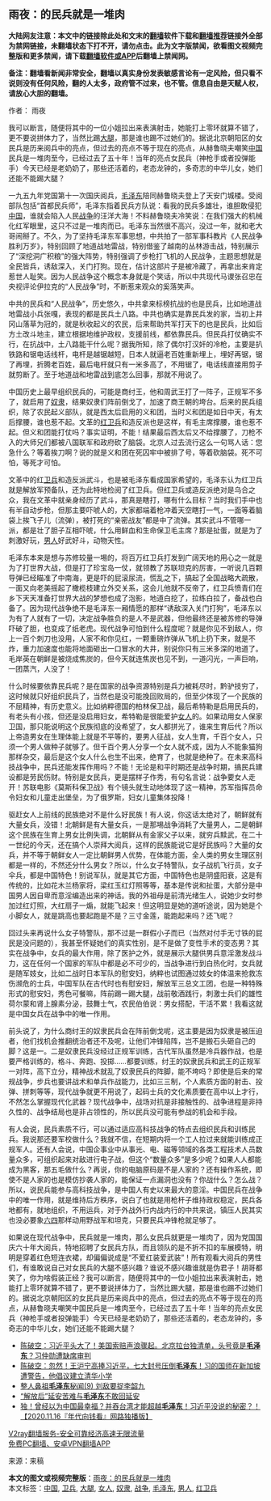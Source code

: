  <h2>雨夜：的民兵就是一堆肉</h2> <p class="notice"><b>大陆网友注意：本文中的链接除此处和文末的<a href="https://github.com/bannedbook/fanqiang" >翻墙</a>软件下载和<a href="https://github.com/killgcd/justmysocks/blob/master/README.md">翻墙推荐</a>链接外全部为禁网链接，未翻墙状态下打不开，请勿点击。此为文字版禁闻，欲看图文视频完整版和更多禁闻，请下载<a href="https://github.com/bannedbook/fanqiang">翻墙软件或APP</a>后翻墙上禁闻网。</p><p>备注：翻墙看新闻非常安全，翻墙以真实身份发表敏感言论有一定风险，但只看不说则没有任何风险，翻的人太多，政府管不过来，也不管。信息自由是天赋人权，请放心大胆的翻墙。</b></p>  <div class="entry"> <p>作者： 雨夜</p> <p id="summary">我可以断言，随便将其中的一位小姐拉出来表演射击，她能打上零环就算不错了，更不要说拼体力了，当然比踢<a href="https://www.bannedbook.org/bnews/tag/%e5%a4%a7%e8%85%bf/" class="st_tag internal_tag" rel="tag" title="标签 大腿 下的日志">大腿</a>，那是谁也踢不过她们的。据说北京朝阳区的女民兵是历来阅兵中的亮点，但过去的亮点不等于现在的亮点，从赫鲁晓夫嘲笑<span class='wp_keywordlink_affiliate'><a href="https://www.bannedbook.org/" title="中国" target="_blank">中国</a></span>民兵是一堆肉至今，已经过去了五十年！当年的亮点女民兵（神枪手或者投弹能手）今天已经是老奶奶了，那些还活着的，老态龙钟的，多奇志的中华儿女，她们还能不能踢大腿？</p> <p id="conimg">一九五九年党国第十一次国庆阅兵，<a href="https://www.bannedbook.org/bnews/tag/%e6%af%9b%e6%b3%bd%e4%b8%9c/" class="st_tag internal_tag" rel="tag" title="标签 毛泽东 下的日志">毛泽东</a>陪同赫鲁晓夫登上了天安门城楼。受阅部队包括“首都民兵师”，毛泽东指着民兵方队说：看我的民兵多雄壮，谁胆敢侵犯<a href="https://www.bannedbook.org/bnews/tag/%E4%B8%AD%E5%9B%BD/" class="st_tag internal_tag" rel="tag" title="标签 中国 下的日志">中国</a>，谁就会陷入人民<a href="https://www.bannedbook.org/bnews/tag/%E6%88%98%E4%BA%89/" class="st_tag internal_tag" rel="tag" title="标签 战争 下的日志">战争</a>的汪洋大海！不料赫鲁晓夫冷笑说：在我们强大的机械化红军眼里，这只不过是一堆肉而已。毛泽东当然很不高兴，没过一年，就和老大哥闹掰了。不久，为了坚持毛泽东军事思想，中共拍了一部军事科教片《人民战争胜利万岁》，特别回顾了地道战地雷战，特别借鉴了越南的丛林游击战，特别展示了“深挖洞广积粮”的强大阵势，特别强调了步枪打飞机的人民战争，主题思想就是全民皆兵，诱敌深入，关门打狗。现在，估计这部片子是被冷藏了，再拿出来肯定惹世人耻笑。因为人民战争这个概念本身就是个笑话，所以中共现代马谡张召忠在央视评论伊拉克的“人民战争”时，不断惹来观众的奚落笑声。</p>  <p>中共的民兵和“人民战争”，历史悠久，中共拿来标榜抗战的也是民兵，比如地道战地雷战小兵张嘎，表现的都是民兵土八路。中共也确实是靠民兵发的家，当初上井冈山落草为冠的，就是秋收起义的农民，后来帮助共军打天下的也是民兵，比如后方土改斗地主，建立根据地维护政权，支援前线，都依靠民兵。但民兵打仗确实不行，在抗战中，土八路能干什么呢？据我所知，除了偶尔打汉奸的冷枪，主要是扒铁路和锯电话线杆，电杆是越锯越短，日本人就逼老百姓重新埋上，埋好再锯，锯了再埋，折腾老百姓，最后电杆就只有一米多高了，不用锯了，电话线直接用剪子就剪断了。至于地道战和地雷战到底怎么回事，那就不用说了。</p> <p>中国历史上最早组织民兵的，可能是商纣王，他和周武王打了一阵子，正规军不多了，就启用了<a href="https://www.bannedbook.org/bnews/tag/%e5%a5%b4%e9%9a%b6/" class="st_tag internal_tag" rel="tag" title="标签 奴隶 下的日志">奴隶</a>，结果奴隶们阵前倒戈了，加速了商王朝的垮台。后来的民兵组织，除了农民起义部队，就是西太后启用的义和团，当时义和团是如日中天，有太后撑腰，谁也惹不起。文革的<a href="https://www.bannedbook.org/bnews/tag/%e7%ba%a2%e5%8d%ab%e5%85%b5/" class="st_tag internal_tag" rel="tag" title="标签 红卫兵 下的日志">红卫兵</a>和造反派也是这样，有毛主席撑腰，谁也惹不起。但义和团能打仗吗？事实证明，不能！结果最后西太后又不给撑腰了，刀枪不入的大师兄们都被八国联军和政府砍了脑袋。北京人过去流行这么一句骂人话：您急什么？等着挨刀啊？说的就是义和团在死囚牢中被排了号，等着砍脑袋。死不可怕，等死才可怕。</p> <p>文革中的红<a href="https://www.bannedbook.org/bnews/tag/%E5%8D%AB%E5%85%B5/" class="st_tag internal_tag" rel="tag" title="标签 卫兵 下的日志">卫兵</a>和造反派武斗，也是被毛泽东看成国家希望的，毛泽东认为红卫兵就是解放军预备队，还为此特地检阅了红卫兵。但红卫兵或造反派绝对是乌合之众，我在文革中就亲身经历了武斗，那真是瞎打，哪有什么目标？当时我们手中也有半自动步枪，但那主要吓唬人的，大家都端着枪冲着天空瞎打一气，一面等着脑袋上挨飞子儿（流弹），被打死的“亲密战友”都是中了流弹。其实武斗不管哪一派，都是壮了胆子互相吓唬，什么用鲜血和生命保卫毛主席？那是扯蛋，就是为了刺激好玩，<a href="https://www.bannedbook.org/bnews/tag/%e7%94%b7%e4%ba%ba/" class="st_tag internal_tag" rel="tag" title="标签 男人 下的日志">男人</a>好武好斗，动物天性。</p>  <p>毛泽东本来是想与苏修较量一埸的，将百万红卫兵打发到广阔天地的用心之一就是为了打世界大战，但是打了珍宝岛一仗，就领教了苏联坦克的厉害，一听说几百颗导弹已经瞄准了中南海，更是吓的屁滚尿流，慌乱之下，搞起了全国战略大疏散，一面又向老美摇起了橄榄枝建立外交关系，这会儿他就不反帝了，红卫兵愤青们在乡下天天准备打世界大战的梦想也成了泡影，地道白挖了，拉练白拉了，备战也白备了。因为现代战争绝不是毛泽东一厢情愿的那样“诱敌深入关门打狗”，毛泽东以为有了人就有了一切，决定战争胜负的是人不是武器，但他最终还是被苏修的导弹吓破了胆，也变成了纸老虎。现代战争可怕到什么程度呢？就是你见不到敌人，你上一百个刺刀也没用，人家不和你见红，一颗重磅炸弹从飞机上扔下来，就是不炸，重力加速度也能将地面砸出一口冒水的大井，别说你只有三米多深的地道了。毛岸英在朝鲜是被烧成焦炭的，但今天就连焦炭也见不到，一道闪光，一声巨响，一团蒸汽，人没了！</p> <p>什么时候要依靠民兵呢？是在国家的战争资源特别是兵力被耗尽时，黔驴技穷了，这时候就只好组织民兵了，当然也是没可能挽回败局的，但至少体现了一个民族的不屈精神，有历史意义。比如纳粹德国的柏林保卫战，最后希特勒是启用民兵的，有老头有小孩，但还是没启用妇女，希特勒是很能爱护<a href="https://www.bannedbook.org/bnews/tag/%e5%a5%b3%e4%ba%ba/" class="st_tag internal_tag" rel="tag" title="标签 女人 下的日志">女人</a>的。如果动用女人保家卫国，那只能说明这个民族彻底的没希望了，女人都拼光了，谁来生育后代？所以上帝造男女在生理体能上就是不平等的，要男人征战，女人生育，千百个女人，只须一个男人做种子就够了。但千百个男人分享一个女人就不成，因为人不能象猫狗那样杂交，最后是这个女人什么也生不出来，绝育了，也就是绝种了。在未来高科技战争中，民兵还能发挥作用吗？不能！无论是和平时期还是战争时期，搞民兵建设都是劳民伤财。特别是女民兵，更是摆样子作秀，有句名言说：战争要女人走开！苏联电影《莫斯科保卫战》有个镜头就生动地体现了这一精神，苏军指挥员命令妇女和儿童走出堡垒，为了俄罗斯，妇女儿童集体投降！</p> <p>驱赶女人上前线的民族绝对不是什么好民族！有人说，你这话太绝对了，朝鲜就有大量女兵，没错！北朝鲜是有大量女兵，一是那埸战争消耗了大量男人，二是朝鲜这个民族在生育上男女比例失调，北朝鲜从有金家父子以来，就穷兵黩武，在二十一世纪的今天，还在搞个人崇拜大阅兵，这样的民族能说它是好民族吗？大量的女兵，并不等于朝鲜女人一定比朝鲜男人优势，在体能方面，全人类的男女生理区别都是一样的，不然还分什么男女？所以，什么女子特警队，女子战机飞行员，女子伞兵，都是中国特色！别说军队，就是其它方面，中国特色也是阴盛阳衰，这是有传统的，比如花木兰杨家将，梁红玉红灯照等等，基本是传说和扯蛋，大部分是中国男人因自卑而意淫编造出来的神话。我的外祖母是前清光绪生人，说她少女时参加过红灯照，大红扇子一煽，就能飞起来！但这明显是她的道听途说，因为她是个小脚女人，就是跳高也要起跑是不是？三寸金莲，能跑起来吗？还飞呢？</p>  <p>回过头来再说什么女子特警队，那不过是一群假小子而已（当然对付手无寸铁的屁民是没问题的），我甚至怀疑她们的真实性别，是不是做了变性手术的变态男？其实在战争中，女兵的最大作用，除了医护之外，就是展示大腿供男兵意淫激发战斗力，这在任何一个国家的军队中都是必不可少的，当战争进行到白热化时，女兵就是随军妓女，比如二战时日本军队的慰安妇，纳粹也试图通过妓女的体温来抢救冻伤濒危的士兵，中国军队在古代时也有慰安妇，解放军三总文工团，也是一种特殊形式的慰安妇，秀色可餐嘛，阵前踢一踢大腿，战前敬酒践行，刺激士兵们的雄性荷尔蒙和肾上腺素分泌，鼓舞士气，农民伯伯说：男女搭配，干活不累！我看这就是中国女兵在战争中的唯一作用。</p> <p>前头说了，为什么商纣王的奴隶民兵会在阵前倒戈呢，这主要是因为奴隶是被压迫者，他们找机会推翻统治者还不及呢，让他们冲锋陷阵，岂不是搬石头砸自己的脚？这是一。二是奴隶民兵没经过正规军训练，古代军队虽然是冷兵器作战，也是要严格训练的，格斗、奔跑、投掷……都要训练，纣王的奴隶民兵和武王的正规军一对阵，高下立分，精神战术就乱了奴隶民兵的阵脚，能不垮吗？即使是后来的常规战争，步兵也要讲战术和单兵作战能力，比如三三制，个人素质方面的射击、投弹、拼刺等等，现代战争就更不用说了，起码士兵的文化素质要在高中以上才行，不然怎么掌握现代化武器？现代战争中，战场对抗是非接触性的、战争进程是非持久性的、战争结局也是非占领性的，所以民兵没可能有参战的机会和手段。</p> <p>有人会说，民兵素质不行，可以通过适应高科技战争的特点去组织民兵和训练民兵。我说那还要军校做什么？我就不信，在短期内将一个工人拉过来就能训练成正规军人。还有人会说，中国企事业中从事光、电、磁等领域的各类工程技术人员数量众多，可组织起来对敌进行电子战，但这个“数量众多”是多少呢？如果人人都能成为黑客，那五毛做什么？再说，你的电脑原码是不是人家的？还有操作系统，即使不是人家的也是模仿抄袭人家的，能保证一点漏洞也没有？你战什么？怎么战？所以，说民兵能参与高科技战争，是中国人有史以来最大的意淫。中国民兵在战争中的唯一作用，就是维持后方秩序，说白了也就是用枪杆子维持政权稳定，民兵各地都有，就地组织，不用运兵，对于外战外行内战内行的中共来说，镇压人民其实也没必要象<span class='wp_keywordlink'><a href="https://www.bannedbook.org/forum2/topic2509.html" title="《中国六四真相》" target="_blank">六四</a></span>那样动用野战军和坦克，只要民兵冲锋枪就足够了。</p>  <p>如果说在现代战争中，民兵就是一堆肉，那么女民兵就更是一堆肉了，因为党国国庆六十年大阅兵，特地招聘了女民兵方队，而且领队的是不折不扣的车展模特，明明是穿着红色短连衣裙，却偏偏说成是“不爱红装爱武装”！所有观看大阅兵的男性们，有谁敢说自己对女民兵的大腿不感兴趣？谁说不感兴趣谁就是伪君子！胡哥都笑了，你为啥假装正经？我可以断言，随便将其中的一位小姐拉出来表演射击，她能打上零环就算不错了，更不要说拼体力了，当然比踢大腿，那是谁也踢不过她们的。据说北京朝阳区的女民兵是历来阅兵中的亮点，但过去的亮点不等于现在的亮点，从赫鲁晓夫嘲笑中国民兵是一堆肉至今，已经过去了五十年！当年的亮点女民兵（神枪手或者投弹能手）今天已经是老奶奶了，那些还活着的，老态龙钟的，多奇志的中华儿女，她们还能不能踢大腿？</p> <ul class='op-related-articles' title='相关阅读'> <li><a href='https://www.bannedbook.org/bnews/cbnews/20201122/1435245.html' target='_blank'>陈破空：习近平头大了！美国索赔声浪骤起。北京拉台独清单，头号竟是<b>毛泽东</b>？习仲勋遭缺席审判</a></li> <li><a href='https://www.bannedbook.org/bnews/cbnews/20201119/1433615.html' target='_blank'>陈破空：忽然！王沪宁高捧习近平，七大封号压倒<b>毛泽东</b>！习的国师在新加坡遭警告，他倡议建立清华小学</a></li> <li><a href='https://www.bannedbook.org/bnews/bannedvideo/20201119/1433302.html' target='_blank'>整人鼻祖<b>毛泽东</b>秘闻(9) 刘敌要捉李韶九</a></li> <li><a href='https://www.bannedbook.org/bnews/cnnews/20201117/1432338.html' target='_blank'>“解放后”延安苦难与<b>毛泽东</b>不敢回延安</a></li> <li><a href='https://www.bannedbook.org/bnews/taiwannews/20201116/1431811.html' target='_blank'>独！曾经以为中国最幸福？并吞台湾才能超越<b>毛泽东</b>！习近平没说的秘密？！【2020.11.16『年代向钱看』网路独播版】</a></li> </ul> <p class="texttj"> <a href="https://www.bannedbook.org/forum23/topic22702.html" target="_blank">V2ray翻墙服务-安全可靠经济高速无限流量</a><br/> <a href="https://github.com/bannedbook/fanqiang/wiki/%E7%A6%81%E9%97%BB%E7%BD%91%E5%AE%89%E5%8D%93%E7%BF%BB%E5%A2%99%E6%96%B0%E9%97%BBAPP" target="_blank">免费PC翻墙、安卓VPN翻墙APP</a></p><p> 来源：来稿 </p><a name='sharetosocial'></a>       <div><b>本文的图文或视频完整版</b>：<a href='https://www.bannedbook.org/bnews/comments/20201123/1435513.html'>雨夜：的民兵就是一堆肉</a></div>  </div><!--END ENTRY--> <div class="postfooter"> <div>本文标签：<a href="https://www.bannedbook.org/bnews/tag/%E4%B8%AD%E5%9B%BD/" rel="tag">中国</a>, <a href="https://www.bannedbook.org/bnews/tag/%E5%8D%AB%E5%85%B5/" rel="tag">卫兵</a>, <a href="https://www.bannedbook.org/bnews/tag/%e5%a4%a7%e8%85%bf/" rel="tag">大腿</a>, <a href="https://www.bannedbook.org/bnews/tag/%e5%a5%b3%e4%ba%ba/" rel="tag">女人</a>, <a href="https://www.bannedbook.org/bnews/tag/%e5%a5%b4%e9%9a%b6/" rel="tag">奴隶</a>, <a href="https://www.bannedbook.org/bnews/tag/%E6%88%98%E4%BA%89/" rel="tag">战争</a>, <a href="https://www.bannedbook.org/bnews/tag/%e6%af%9b%e6%b3%bd%e4%b8%9c/" rel="tag">毛泽东</a>, <a href="https://www.bannedbook.org/bnews/tag/%e7%94%b7%e4%ba%ba/" rel="tag">男人</a>, <a href="https://www.bannedbook.org/bnews/tag/%e7%ba%a2%e5%8d%ab%e5%85%b5/" rel="tag">红卫兵</a></div>  </div><!--END POSTFOOTER--> 